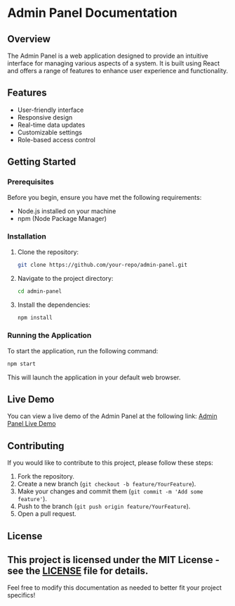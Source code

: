 # Admin Panel Documentation

## Overview
The Admin Panel is a web application designed to provide an intuitive interface for managing various aspects of a system. It is built using React and offers a range of features to enhance user experience and functionality.

## Features
- User-friendly interface
- Responsive design
- Real-time data updates
- Customizable settings
- Role-based access control

## Getting Started

### Prerequisites
Before you begin, ensure you have met the following requirements:
- Node.js installed on your machine
- npm (Node Package Manager)

### Installation
1. Clone the repository:
   ```bash
   git clone https://github.com/your-repo/admin-panel.git
   ```
2. Navigate to the project directory:
   ```bash
   cd admin-panel
   ```
3. Install the dependencies:
   ```bash
   npm install
   ```

### Running the Application
To start the application, run the following command:
```bash
npm start
```
This will launch the application in your default web browser.

## Live Demo
You can view a live demo of the Admin Panel at the following link:
[Admin Panel Live Demo](https://admin-panel-react-ebon.vercel.app/)

## Contributing
If you would like to contribute to this project, please follow these steps:
1. Fork the repository.
2. Create a new branch (`git checkout -b feature/YourFeature`).
3. Make your changes and commit them (`git commit -m 'Add some feature'`).
4. Push to the branch (`git push origin feature/YourFeature`).
5. Open a pull request.

## License
This project is licensed under the MIT License - see the [LICENSE](LICENSE) file for details.
---

Feel free to modify this documentation as needed to better fit your project specifics!
